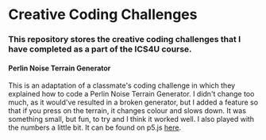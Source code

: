# Creative Coding Challenges

### This repository stores the creative coding challenges that I have completed as a part of the ICS4U course.


#### Perlin Noise Terrain Generator
This is an adaptation of a classmate's coding challenge in which they explained how to code a Perlin Noise Terrain Generator. I didn't change too much, as it would've resulted in a broken generator, but I added a feature so that if you press on the terrain, it changes colour and slows down. It was something small, but fun, to try and I think it worked well. I also played with the numbers a little bit. It can be found on p5.js <a href="https://editor.p5js.org/alexclements63/sketches/zXtmiEQUV"> here</a>.

